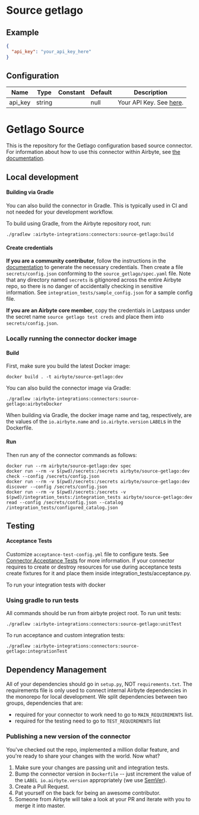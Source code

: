 # Source getlago

## Example
```json
{
  "api_key": "your_api_key_here"
}
```

## Configuration
| Name | Type | Constant | Default | Description |
| --- | --- | --- | --- | --- |
|api_key|string||null|Your API Key. See <a href="https://doc.getlago.com/docs/api/intro">here</a>.|

# Getlago Source

This is the repository for the Getlago configuration based source connector.
For information about how to use this connector within Airbyte, see [the documentation](https://docs.airbyte.io/integrations/sources/getlago).

## Local development

#### Building via Gradle
You can also build the connector in Gradle. This is typically used in CI and not needed for your development workflow.

To build using Gradle, from the Airbyte repository root, run:
```
./gradlew :airbyte-integrations:connectors:source-getlago:build
```

#### Create credentials
**If you are a community contributor**, follow the instructions in the [documentation](https://docs.airbyte.io/integrations/sources/getlago)
to generate the necessary credentials. Then create a file `secrets/config.json` conforming to the `source_getlago/spec.yaml` file.
Note that any directory named `secrets` is gitignored across the entire Airbyte repo, so there is no danger of accidentally checking in sensitive information.
See `integration_tests/sample_config.json` for a sample config file.

**If you are an Airbyte core member**, copy the credentials in Lastpass under the secret name `source getlago test creds`
and place them into `secrets/config.json`.

### Locally running the connector docker image

#### Build
First, make sure you build the latest Docker image:
```
docker build . -t airbyte/source-getlago:dev
```

You can also build the connector image via Gradle:
```
./gradlew :airbyte-integrations:connectors:source-getlago:airbyteDocker
```
When building via Gradle, the docker image name and tag, respectively, are the values of the `io.airbyte.name` and `io.airbyte.version` `LABEL`s in
the Dockerfile.

#### Run
Then run any of the connector commands as follows:
```
docker run --rm airbyte/source-getlago:dev spec
docker run --rm -v $(pwd)/secrets:/secrets airbyte/source-getlago:dev check --config /secrets/config.json
docker run --rm -v $(pwd)/secrets:/secrets airbyte/source-getlago:dev discover --config /secrets/config.json
docker run --rm -v $(pwd)/secrets:/secrets -v $(pwd)/integration_tests:/integration_tests airbyte/source-getlago:dev read --config /secrets/config.json --catalog /integration_tests/configured_catalog.json
```
## Testing

#### Acceptance Tests
Customize `acceptance-test-config.yml` file to configure tests. See [Connector Acceptance Tests](https://docs.airbyte.io/connector-development/testing-connectors/connector-acceptance-tests-reference) for more information.
If your connector requires to create or destroy resources for use during acceptance tests create fixtures for it and place them inside integration_tests/acceptance.py.

To run your integration tests with docker

### Using gradle to run tests
All commands should be run from airbyte project root.
To run unit tests:
```
./gradlew :airbyte-integrations:connectors:source-getlago:unitTest
```
To run acceptance and custom integration tests:
```
./gradlew :airbyte-integrations:connectors:source-getlago:integrationTest
```

## Dependency Management
All of your dependencies should go in `setup.py`, NOT `requirements.txt`. The requirements file is only used to connect internal Airbyte dependencies in the monorepo for local development.
We split dependencies between two groups, dependencies that are:
* required for your connector to work need to go to `MAIN_REQUIREMENTS` list.
* required for the testing need to go to `TEST_REQUIREMENTS` list

### Publishing a new version of the connector
You've checked out the repo, implemented a million dollar feature, and you're ready to share your changes with the world. Now what?
1. Make sure your changes are passing unit and integration tests.
1. Bump the connector version in `Dockerfile` -- just increment the value of the `LABEL io.airbyte.version` appropriately (we use [SemVer](https://semver.org/)).
1. Create a Pull Request.
1. Pat yourself on the back for being an awesome contributor.
1. Someone from Airbyte will take a look at your PR and iterate with you to merge it into master.

